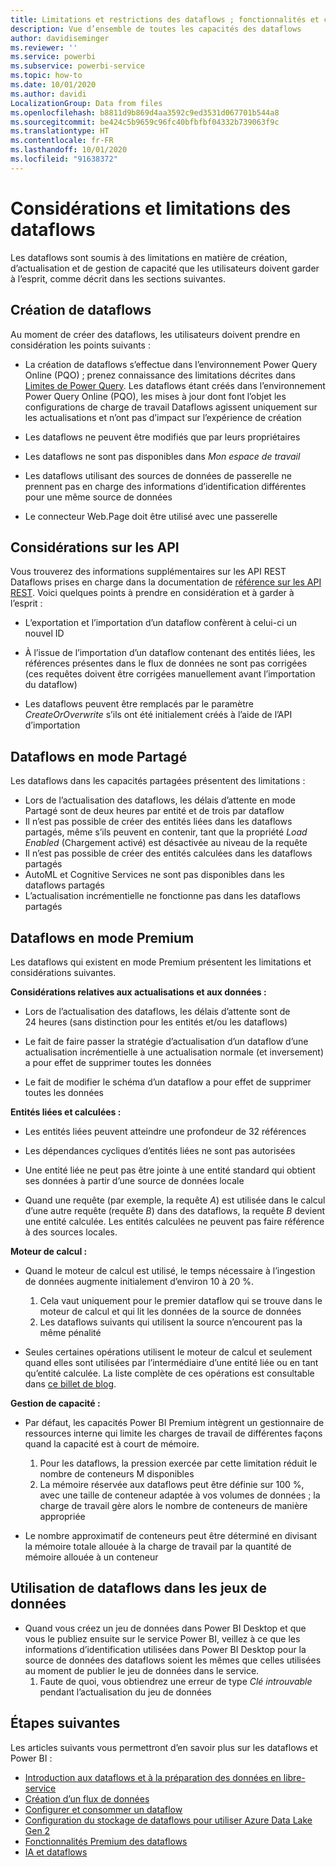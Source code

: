 ```yaml
---
title: Limitations et restrictions des dataflows ; fonctionnalités et connecteurs pris en charge
description: Vue d’ensemble de toutes les capacités des dataflows
author: davidiseminger
ms.reviewer: ''
ms.service: powerbi
ms.subservice: powerbi-service
ms.topic: how-to
ms.date: 10/01/2020
ms.author: davidi
LocalizationGroup: Data from files
ms.openlocfilehash: b8811d9b869d4aa3592c9ed3531d067701b544a8
ms.sourcegitcommit: be424c5b9659c96fc40bfbfbf04332b739063f9c
ms.translationtype: HT
ms.contentlocale: fr-FR
ms.lasthandoff: 10/01/2020
ms.locfileid: "91638372"
---
```

# <a name="dataflows-limitations-and-considerations"></a>Considérations et limitations des dataflows

Les dataflows sont soumis à des limitations en matière de création, d’actualisation et de gestion de capacité que les utilisateurs doivent garder à l’esprit, comme décrit dans les sections suivantes.

## <a name="dataflow-authoring"></a>Création de dataflows

Au moment de créer des dataflows, les utilisateurs doivent prendre en considération les points suivants :

* La création de dataflows s’effectue dans l’environnement Power Query Online (PQO) ; prenez connaissance des limitations décrites dans [Limites de Power Query](https://docs.microsoft.com/power-query/power-query-online-limits).
Les dataflows étant créés dans l’environnement Power Query Online (PQO), les mises à jour dont font l’objet les configurations de charge de travail Dataflows agissent uniquement sur les actualisations et n’ont pas d’impact sur l’expérience de création

* Les dataflows ne peuvent être modifiés que par leurs propriétaires

* Les dataflows ne sont pas disponibles dans *Mon espace de travail*

* Les dataflows utilisant des sources de données de passerelle ne prennent pas en charge des informations d’identification différentes pour une même source de données

* Le connecteur Web.Page doit être utilisé avec une passerelle

## <a name="api-considerations"></a>Considérations sur les API

Vous trouverez des informations supplémentaires sur les API REST Dataflows prises en charge dans la documentation de [référence sur les API REST](https://docs.microsoft.com/rest/api/power-bi/dataflows). Voici quelques points à prendre en considération et à garder à l’esprit :

* L’exportation et l’importation d’un dataflow confèrent à celui-ci un nouvel ID

* À l’issue de l’importation d’un dataflow contenant des entités liées, les références présentes dans le flux de données ne sont pas corrigées (ces requêtes doivent être corrigées manuellement avant l’importation du dataflow)

* Les dataflows peuvent être remplacés par le paramètre *CreateOrOverwrite* s’ils ont été initialement créés à l’aide de l’API d’importation

## <a name="dataflows-in-shared"></a>Dataflows en mode Partagé

Les dataflows dans les capacités partagées présentent des limitations :

* Lors de l’actualisation des dataflows, les délais d’attente en mode Partagé sont de deux heures par entité et de trois par dataflow
* Il n’est pas possible de créer des entités liées dans les dataflows partagés, même s’ils peuvent en contenir, tant que la propriété *Load Enabled* (Chargement activé) est désactivée au niveau de la requête
* Il n’est pas possible de créer des entités calculées dans les dataflows partagés
* AutoML et Cognitive Services ne sont pas disponibles dans les dataflows partagés
* L’actualisation incrémentielle ne fonctionne pas dans les dataflows partagés

## <a name="dataflows-in-premium"></a>Dataflows en mode Premium

Les dataflows qui existent en mode Premium présentent les limitations et considérations suivantes.

**Considérations relatives aux actualisations et aux données :**

* Lors de l’actualisation des dataflows, les délais d’attente sont de 24 heures (sans distinction pour les entités et/ou les dataflows)

* Le fait de faire passer la stratégie d’actualisation d’un dataflow d’une actualisation incrémentielle à une actualisation normale (et inversement) a pour effet de supprimer toutes les données

* Le fait de modifier le schéma d’un dataflow a pour effet de supprimer toutes les données

**Entités liées et calculées :**

* Les entités liées peuvent atteindre une profondeur de 32 références

* Les dépendances cycliques d’entités liées ne sont pas autorisées

* Une entité liée ne peut pas être jointe à une entité standard qui obtient ses données à partir d’une source de données locale

* Quand une requête (par exemple, la requête *A*) est utilisée dans le calcul d’une autre requête (requête *B*) dans des dataflows, la requête *B* devient une entité calculée. Les entités calculées ne peuvent pas faire référence à des sources locales.


**Moteur de calcul :**

* Quand le moteur de calcul est utilisé, le temps nécessaire à l’ingestion de données augmente initialement d’environ 10 à 20 %.

  1. Cela vaut uniquement pour le premier dataflow qui se trouve dans le moteur de calcul et qui lit les données de la source de données
  2. Les dataflows suivants qui utilisent la source n’encourent pas la même pénalité

* Seules certaines opérations utilisent le moteur de calcul et seulement quand elles sont utilisées par l’intermédiaire d’une entité liée ou en tant qu’entité calculée. La liste complète de ces opérations est consultable dans [ce billet de blog](http://petcu40.blogspot.com/2019/06/m-folding-in-enhanced-engine-of-power.html).


**Gestion de capacité :**

* Par défaut, les capacités Power BI Premium intègrent un gestionnaire de ressources interne qui limite les charges de travail de différentes façons quand la capacité est à court de mémoire.

  1. Pour les dataflows, la pression exercée par cette limitation réduit le nombre de conteneurs M disponibles
  2. La mémoire réservée aux dataflows peut être définie sur 100 %, avec une taille de conteneur adaptée à vos volumes de données ; la charge de travail gère alors le nombre de conteneurs de manière appropriée

* Le nombre approximatif de conteneurs peut être déterminé en divisant la mémoire totale allouée à la charge de travail par la quantité de mémoire allouée à un conteneur

## <a name="dataflow-usage-in-datasets"></a>Utilisation de dataflows dans les jeux de données

* Quand vous créez un jeu de données dans Power BI Desktop et que vous le publiez ensuite sur le service Power BI, veillez à ce que les informations d’identification utilisées dans Power BI Desktop pour la source de données des dataflows soient les mêmes que celles utilisées au moment de publier le jeu de données dans le service.
  1. Faute de quoi, vous obtiendrez une erreur de type *Clé introuvable* pendant l’actualisation du jeu de données

## <a name="next-steps"></a>Étapes suivantes
Les articles suivants vous permettront d’en savoir plus sur les dataflows et Power BI :

* [Introduction aux dataflows et à la préparation des données en libre-service](dataflows-introduction-self-service.md)
* [Création d’un flux de données](dataflows-create.md)
* [Configurer et consommer un dataflow](dataflows-configure-consume.md)
* [Configuration du stockage de dataflows pour utiliser Azure Data Lake Gen 2](dataflows-azure-data-lake-storage-integration.md)
* [Fonctionnalités Premium des dataflows](dataflows-premium-features.md)
* [IA et dataflows](dataflows-machine-learning-integration.md)

